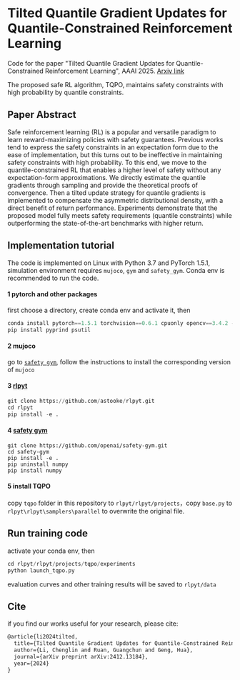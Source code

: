 # Tilted Quantile Gradient Updates for Quantile-Constrained Reinforcement Learning

Code for the paper "Tilted Quantile Gradient Updates for Quantile-Constrained Reinforcement Learning", AAAI 2025.    [Arxiv link](https://arxiv.org/abs/2412.13184)

The proposed safe RL algorithm, TQPO, maintains safety constraints with high probability by quantile constraints.

## Paper Abstract

Safe reinforcement learning (RL) is a popular and versatile paradigm to learn reward-maximizing policies with safety guarantees. Previous works tend to express the safety constraints in an expectation form due to the ease of implementation, but this turns out to be ineffective in maintaining safety constraints with high probability. To this end, we move to the quantile-constrained RL that enables a higher level of safety without any expectation-form approximations. We directly estimate the quantile gradients through sampling and provide the theoretical proofs of convergence. Then a tilted update strategy for quantile gradients is implemented to compensate the asymmetric distributional density, with a direct benefit of return performance. Experiments demonstrate that the proposed model fully meets safety requirements (quantile constraints) while outperforming the state-of-the-art benchmarks with higher return.

## Implementation tutorial

The code is implemented on Linux with Python 3.7 and PyTorch 1.5.1, simulation environment requires ``mujoco``, ``gym`` and ``safety_gym``. Conda env is recommended to run the code.

#### 1 pytorch and other packages

first choose a directory, create conda env and activate it, then

```python
conda install pytorch==1.5.1 torchvision==0.6.1 cpuonly opencv==3.4.2 -c pytorch
pip install pyprind psutil
```

#### 2 mujoco

go to [``safety gym``](https://github.com/openai/safety-gym), follow the instructions to install the corresponding version of ``mujoco``

#### 3 [rlpyt](https://github.com/astooke/rlpyt)

```python
git clone https://github.com/astooke/rlpyt.git
cd rlpyt
pip install -e .
```

#### 4 [safety gym](https://github.com/openai/safety-gym)

```
git clone https://github.com/openai/safety-gym.git
cd safety-gym
pip install -e .
pip uninstall numpy
pip install numpy
```

#### 5 install TQPO

copy ``tqpo`` folder in this repository to ``rlpyt/rlpyt/projects``，copy ``base.py`` to ``rlpyt\rlpyt\samplers\parallel`` to overwrite the original file.

## Run training code

activate your conda env, then

```python
cd rlpyt/rlpyt/projects/tqpo/experiments
python launch_tqpo.py
```

evaluation curves and other training results will be saved to ``rlpyt/data``

## Cite

if you find our works useful for your research, please cite:

```tex
@article{li2024tilted,
  title={Tilted Quantile Gradient Updates for Quantile-Constrained Reinforcement Learning},
  author={Li, Chenglin and Ruan, Guangchun and Geng, Hua},
  journal={arXiv preprint arXiv:2412.13184},
  year={2024}
}
```
